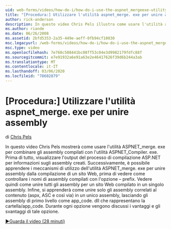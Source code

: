 ```yaml
---
uid: web-forms/videos/how-do-i/how-do-i-use-the-aspnet_mergeexe-utility-to-merge-assemblies
title: "[Procedura:] Utilizzare l'utilità aspnet_merge. exe per unire assembly | Microsoft Docs"
author: rick-anderson
description: In questo video Chris Pels illustra come usare l'utilità aspnet_merge. exe per combinare gli assembly compilati con aspnet_compiler. exe tà...
ms.author: riande
ms.date: 06/26/2008
ms.assetid: 2bfd5353-2a35-449e-aeff-0fb94cf10030
msc.legacyurl: /web-forms/videos/how-do-i/how-do-i-use-the-aspnet_mergeexe-utility-to-merge-assemblies
msc.type: video
ms.openlocfilehash: 7e768c508441bc08ff53c04e3d9982179fdfc88f
ms.sourcegitcommit: e7e91932a6e91a63e2e46417626f39d6b244a3ab
ms.translationtype: MT
ms.contentlocale: it-IT
ms.lasthandoff: 03/06/2020
ms.locfileid: "78602879"
---
```

# <a name="how-do-i-use-the-aspnet_mergeexe-utility-to-merge-assemblies"></a>[Procedura:] Utilizzare l'utilità aspnet_merge. exe per unire assembly

di [Chris Pels](https://twitter.com/chrispels)

In questo video Chris Pels mostrerà come usare l'utilità ASPNET\_merge. exe per combinare gli assembly compilati con l'utilità ASPNET\_Compiler. exe. Prima di tutto, visualizzare l'output del processo di compilazione ASP.NET per informazioni sugli assembly creati. Successivamente, è possibile apprendere i meccanismi di utilizzo dell'utilità ASPNET\_merge. exe per unire assembly dalla compilazione di un sito Web, prima di vedere come controllare i nomi di assembly compilati con l'opzione – prefix. Vedere quindi come unire tutti gli assembly per un sito Web compilato in un singolo assembly. Infine, si apprenderà come unire solo gli assembly correlati al contenuto (aspx, ASC e così via) in un unico assembly, lasciando gli assembly di primo livello come app\_code. dll che rappresentano la cartella/app\_code. Durante ogni opzione vengono discussi i vantaggi e gli svantaggi di tale opzione.

[&#9654;Guarda il video (28 minuti)](https://channel9.msdn.com/Blogs/ASP-NET-Site-Videos/how-do-i-use-the-aspnet_mergeexe-utility-to-merge-assemblies)
